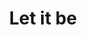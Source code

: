 ---
ee_id_show: '4509'
title: Let it be
url: let-it-be
live_url:
year: '2018'
venue: Flagship AS
state_country: Stavanger
type:
dates:
wwwnews:
wwweblast:
pitch: 'Curated a small show 4 Flagship AS (the gallery inside Arcangel Surfware’s
  flagship) with the legendary Steina and Woody Vasulka: Let it be (1970) '
ps:
download:
layout: shows
---